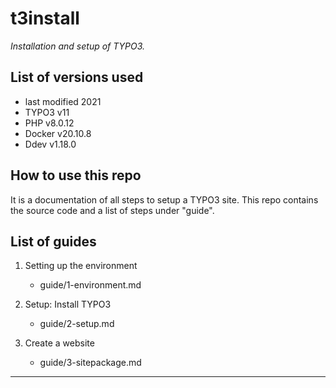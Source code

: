 # t3install

*Installation and setup of TYPO3.*

## List of versions used

- last modified 2021
- TYPO3 v11
- PHP v8.0.12
- Docker v20.10.8
- Ddev v1.18.0

## How to use this repo

It is a documentation of all steps to setup a TYPO3 site.
This repo contains the source code and a list of steps under "guide". 

## List of guides

1. Setting up the environment
	- guide/1-environment.md

2. Setup: Install TYPO3
	- guide/2-setup.md

3. Create a website
	- guide/3-sitepackage.md

***

